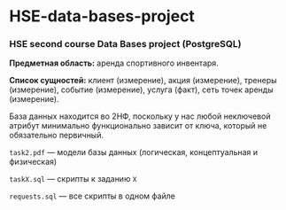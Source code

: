 # HSE-data-bases-project

### HSE second course Data Bases project (PostgreSQL)

**Предметная область:** аренда спортивного инвентаря.

**Список сущностей:** клиент (измерение), акция (измерение), тренеры (измерение), событие (измерение), услуга (факт), сеть точек аренды (измерение).

База данных находится во 2НФ, поскольку у нас любой неключевой атрибут минимально функционально зависит от ключа, который не обязательно первичный.

`task2.pdf` — модели базы данных (логическая, концептуальная и физическая)

`taskX.sql` — скрипты к заданию `X`

`requests.sql` — все скрипты в одном файле
